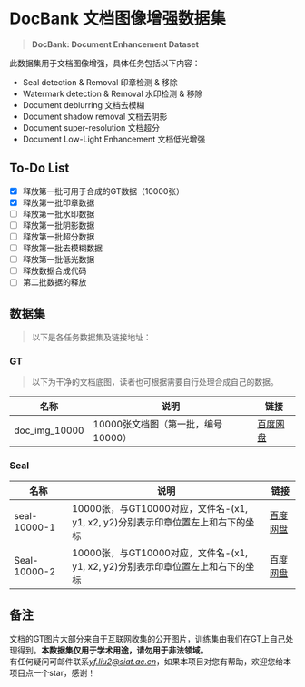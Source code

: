 # DocBank 文档图像增强数据集

> **DocBank: Document Enhancement Dataset**

此数据集用于文档图像增强，具体任务包括以下内容：
+ Seal detection & Removal  印章检测 & 移除
+ Watermark detection & Removal 水印检测 & 移除
+ Document deblurring 文档去模糊
+ Document shadow removal 文档去阴影
+ Document super-resolution 文档超分
+ Document Low-Light Enhancement 文档低光增强  


## To-Do List

- [X] 释放第一批可用于合成的GT数据（10000张）
- [X] 释放第一批印章数据
- [ ] 释放第一批水印数据
- [ ] 释放第一批阴影数据
- [ ] 释放第一批超分数据
- [ ] 释放第一批去模糊数据
- [ ] 释放第一批低光数据
- [ ] 释放数据合成代码
- [ ] 第二批数据的释放

## 数据集

>以下是各任务数据集及链接地址：

### GT
>以下为干净的文档底图，读者也可根据需要自行处理合成自己的数据。

| 名称         | 说明               | 链接                     |
|--------------|--------------------|--------------------------|
| doc_img_10000    | 10000张文档图（第一批，编号10000）              | [百度网盘](https://pan.baidu.com/s/1CEXbdE0ObZtHsmddisg9lg)         |

### Seal
| 名称         | 说明               | 链接                     |
|--------------|--------------------|--------------------------|
| seal-10000-1    | 10000张，与GT10000对应，文件名-(x1, y1, x2, y2)分别表示印章位置左上和右下的坐标              | [百度网盘](https://pan.baidu.com/s/1pCCgHQxPOX-RWkCwmmxoXg)         |
| Seal-10000-2    | 10000张，与GT10000对应，文件名-(x1, y1, x2, y2)分别表示印章位置左上和右下的坐标              | [百度网盘](https://pan.baidu.com/s/1TiRuLAQGVionW9qW6eWLBA)         |


## 备注
文档的GT图片大部分来自于互联网收集的公开图片，训练集由我们在GT上自己处理得到。**本数据集仅用于学术用途，请勿用于非法领域。**  
有任何疑问可邮件联系*yf.liu2@siat.ac.cn*，如果本项目对您有帮助，欢迎您给本项目点一个star，感谢！
